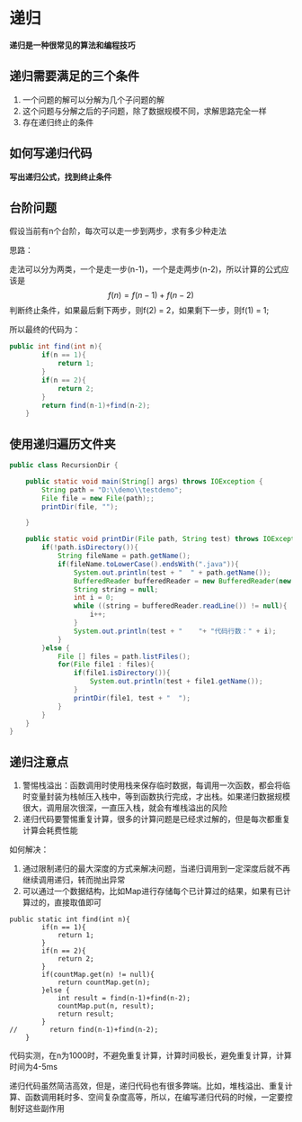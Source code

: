 # 递归

**递归是一种很常见的算法和编程技巧**

## 递归需要满足的三个条件

1. 一个问题的解可以分解为几个子问题的解
2. 这个问题与分解之后的子问题，除了数据规模不同，求解思路完全一样
3. 存在递归终止的条件

## 如何写递归代码

**写出递归公式，找到终止条件**

## 台阶问题

假设当前有n个台阶，每次可以走一步到两步，求有多少种走法

思路：

走法可以分为两类，一个是走一步(n-1)，一个是走两步(n-2)，所以计算的公式应该是
$$
f(n) = f(n-1) + f(n-2)
$$
判断终止条件，如果最后剩下两步，则f(2) = 2，如果剩下一步，则f(1) = 1;

所以最终的代码为：

```java
public int find(int n){
        if(n == 1){
            return 1;
        }
        if(n == 2){
            return 2;
        }
        return find(n-1)+find(n-2);
    }
```

## 使用递归遍历文件夹

```java
public class RecursionDir {

    public static void main(String[] args) throws IOException {
        String path = "D:\\demo\\testdemo";
        File file = new File(path);;
        printDir(file, "");

    }

    public static void printDir(File path, String test) throws IOException {
        if(!path.isDirectory()){
            String fileName = path.getName();
            if(fileName.toLowerCase().endsWith(".java")){
                System.out.println(test + "  " + path.getName());
                BufferedReader bufferedReader = new BufferedReader(new FileReader(path));
                String string = null;
                int i = 0;
                while ((string = bufferedReader.readLine()) != null){
                    i++;
                }
                System.out.println(test + "    "+ "代码行数：" + i);
            }
        }else {
            File [] files = path.listFiles();
            for(File file1 : files){
                if(file1.isDirectory()){
                    System.out.println(test + file1.getName());
                }
                printDir(file1, test + "  ");
            }
        }
    }
}
```

## 递归注意点

1. 警惕栈溢出：函数调用时使用栈来保存临时数据，每调用一次函数，都会将临时变量封装为栈帧压入栈中，等到函数执行完成，才出栈。如果递归数据规模很大，调用层次很深，一直压入栈，就会有堆栈溢出的风险
2. 递归代码要警惕重复计算，很多的计算问题是已经求过解的，但是每次都重复计算会耗费性能

如何解决：

1. 通过限制递归的最大深度的方式来解决问题，当递归调用到一定深度后就不再继续调用递归，转而抛出异常
2. 可以通过一个数据结构，比如Map进行存储每个已计算过的结果，如果有已计算过的，直接取值即可

```
public static int find(int n){
        if(n == 1){
            return 1;
        }
        if(n == 2){
            return 2;
        }
        if(countMap.get(n) != null){
            return countMap.get(n);
        }else {
            int result = find(n-1)+find(n-2);
            countMap.put(n, result);
            return result;
        }
//        return find(n-1)+find(n-2);
    }
```

代码实测，在n为1000时，不避免重复计算，计算时间极长，避免重复计算，计算时间为4-5ms

递归代码虽然简洁高效，但是，递归代码也有很多弊端。比如，堆栈溢出、重复计算、函数调用耗时多、空间复杂度高等，所以，在编写递归代码的时候，一定要控制好这些副作用